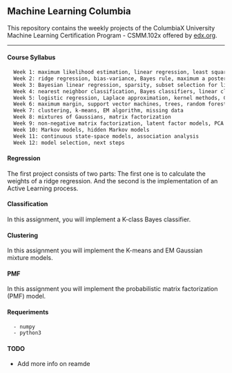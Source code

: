 ## Machine Learning Columbia


This repository contains the weekly projects of the ColumbiaX University Machine Learning Certification Program - CSMM.102x offered by [edx.org](https://www.edx.org/course/machine-learning).

-----


#### Course Syllabus

```sh
  Week 1: maximum likelihood estimation, linear regression, least squares
  Week 2: ridge regression, bias-variance, Bayes rule, maximum a posteriori inference
  Week 3: Bayesian linear regression, sparsity, subset selection for linear regression
  Week 4: nearest neighbor classification, Bayes classifiers, linear classifiers, perceptron
  Week 5: logistic regression, Laplace approximation, kernel methods, Gaussian processes
  Week 6: maximum margin, support vector machines, trees, random forests, boosting
  Week 7: clustering, k-means, EM algorithm, missing data
  Week 8: mixtures of Gaussians, matrix factorization
  Week 9: non-negative matrix factorization, latent factor models, PCA and variations
  Week 10: Markov models, hidden Markov models
  Week 11: continuous state-space models, association analysis
  Week 12: model selection, next steps
```


#### Regression

The first project consists of two parts: The first one is to calculate the weights of a ridge regression. And the second is the implementation of an Active Learning process.


#### Classification

In this assignment, you will implement a K-class Bayes classifier.


#### Clustering

In this assignment you will implement the K-means and EM Gaussian mixture models.


#### PMF

In this assignment you will implement the probabilistic matrix factorization (PMF) model.

#### Requeriments

```sh
  - numpy
  - python3
```

#### TODO

* Add more info on reamde
